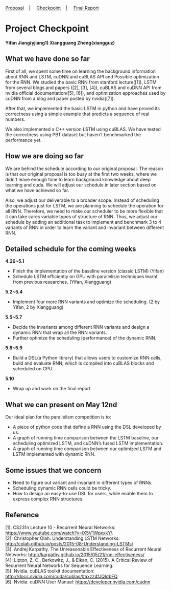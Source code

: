 [Proposal](/index.md)&nbsp;&nbsp;&nbsp;&nbsp;|&nbsp;&nbsp;&nbsp;&nbsp;
[Checkpoint](/checkpoint.md)&nbsp;&nbsp;&nbsp;&nbsp;|&nbsp;&nbsp;&nbsp;&nbsp;
[Final Report](/final_report.md)

Project Checkpoint
==================

**Yifan Jiang(yjiang1)**		**Xiangguang Zheng(xiangguz)**

What we have done so far
------------------------

First of all, we spent some time on learning the background information about RNN and LSTM, 
cuDNN and cuBLAS API and Possible optimization for the RNN.  We studied the basic RNN from stanford lecture([1]), LSTM from several blogs and papers ([2], [3], [4]), cuBLAS and cuDNN API from nvidia official documentation([5], [6]), and optimization approaches used by cuDNN from a blog and paper posted by nvidia([7]).

After that, we implemented the basic LSTM in python and have proved its correctness using a simple example that predicts a sequence of real numbers.

We also implemented a C++ version LSTM using cuBLAS. We have tested the correctness using PBT dataset but haven't benchmarked the performance yet.

How we are doing so far
-----------------------

We are behind the schedule according to our original proposal. The reason is that our original proposal is too busy at the first two weeks, where we didn't leave enough time to learn background knowledge about deep learning and cuda. We will adjust our schedule in later section based on what we have achieved so far. 

Also, we adjust our deliverable to a broader scope. Instead of scheduling the operations just for LSTM, we are planning to schedule the operation for all RNN. Therefore, we need to make our scheduler to be more flexible that it can take cares variable types of structure of RNN. Thus, we adjust our schedule by adding an additional task to implement and benchmark 3 to 4 variants of RNN in order to learn the variant and invariant between different RNN. 

Detailed schedule for the coming weeks
--------------------------------------

**4.26~5.1**
- Finish the implementation of the baseline version (classic LSTM) (Yifan)
- Schedule LSTM efficiently on GPU with parallelism techniques learnt from previous researches. (Yifan, Xiangguang)

**5.2~5.4**
- Implement four more RNN variants and optimize the scheduling. (2 by Yifan, 2 by Xiangguang)

**5.5~5.7**
- Decide the invariants among different RNN variants and design a dynamic RNN that wrap all the RNN variants.
- Further optimize the scheduling (performance) of the dynamic RNN.

**5.8~5.9**
- Build a DSL(a Python library) that allows users to customize RNN cells, build and evaluate RNN, which is compiled into cuBLAS blocks and scheduled on GPU.

**5.10**
- Wrap up and work on the final report.

What we can present on May 12nd
-------------------------------
Our ideal plan for the parallelism competition is to:
- A piece of python code that define a RNN using the DSL developed by us.
- A graph of running time comparison between the LSTM baseline, our scheduling optimized LSTM, and cuDNN’s fused LSTM implementation.
- A graph of running time comparison between our optimized LSTM and LSTM implemented with dynamic RNN.

Some issues that we concern
---------------------------
- Need to figure out variant and invariant in different types of RNNs.
- Scheduling dynamic RNN cells could be tricky.
- How to design an easy-to-use DSL for users, while enable them to express complex RNN structures.

Reference
---------
\[1]: CS231n Lecture 10 - Recurrent Neural Networks: https://www.youtube.com/watch?v=iX5V1WpxxkY\ <br/>
\[2]: Christopher Olah. Understanding LSTM Networks: http://colah.github.io/posts/2015-08-Understanding-LSTMs/ <br/>
\[3]: Andrej Karpathy. The Unreasonable Effectiveness of Recurrent Neural Networks: http://karpathy.github.io/2015/05/21/rnn-effectiveness/ <br/>
\[4]: Lipton, Z. C., Berkowitz, J., & Elkan, C. (2015). A Critical Review of Recurrent Neural Networks for Sequence Learning. <br/>
\[5]: Nvidia. cuBLAS toolkit documentation: http://docs.nvidia.com/cuda/cublas/#axzz4fJQIdbFQ <br/>
\[6]: Nvidia. cuDNN User Manual: https://developer.nvidia.com/cudnn <br/>
